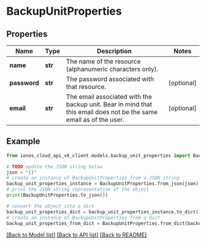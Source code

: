 # BackupUnitProperties


## Properties

Name | Type | Description | Notes
------------ | ------------- | ------------- | -------------
**name** | **str** | The name of the  resource (alphanumeric characters only). | 
**password** | **str** | The password associated with that resource. | [optional] 
**email** | **str** | The email associated with the backup unit. Bear in mind that this email does not be the same email as of the user. | [optional] 

## Example

```python
from ionos_cloud_api_v6_client.models.backup_unit_properties import BackupUnitProperties

# TODO update the JSON string below
json = "{}"
# create an instance of BackupUnitProperties from a JSON string
backup_unit_properties_instance = BackupUnitProperties.from_json(json)
# print the JSON string representation of the object
print(BackupUnitProperties.to_json())

# convert the object into a dict
backup_unit_properties_dict = backup_unit_properties_instance.to_dict()
# create an instance of BackupUnitProperties from a dict
backup_unit_properties_from_dict = BackupUnitProperties.from_dict(backup_unit_properties_dict)
```
[[Back to Model list]](../README.md#documentation-for-models) [[Back to API list]](../README.md#documentation-for-api-endpoints) [[Back to README]](../README.md)


